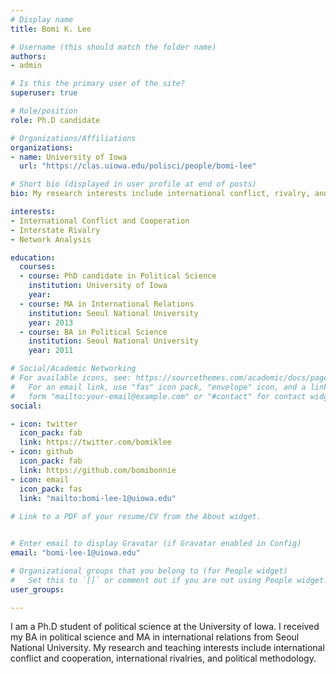 ```yaml
---
# Display name
title: Bomi K. Lee

# Username (this should match the folder name)
authors:
- admin

# Is this the primary user of the site?
superuser: true

# Role/position
role: Ph.D candidate

# Organizations/Affiliations
organizations:
- name: University of Iowa
  url: "https://clas.uiowa.edu/polisci/people/bomi-lee"

# Short bio (displayed in user profile at end of posts)
bio: My research interests include international conflict, rivalry, and political methodology.

interests:
- International Conflict and Cooperation
- Interstate Rivalry
- Network Analysis

education:
  courses:
  - course: PhD candidate in Political Science
    institution: University of Iowa
    year: 
  - course: MA in International Relations
    institution: Seoul National University
    year: 2013
  - course: BA in Political Science
    institution: Seoul National University
    year: 2011

# Social/Academic Networking
# For available icons, see: https://sourcethemes.com/academic/docs/page-builder/#icons
#   For an email link, use "fas" icon pack, "envelope" icon, and a link in the
#   form "mailto:your-email@example.com" or "#contact" for contact widget.
social:

- icon: twitter
  icon_pack: fab
  link: https://twitter.com/bomiklee
- icon: github
  icon_pack: fab
  link: https://github.com/bomibonnie
- icon: email
  icon_pack: fas
  link: "mailto:bomi-lee-1@uiowa.edu"
  
# Link to a PDF of your resume/CV from the About widget.


# Enter email to display Gravatar (if Gravatar enabled in Config)
email: "bomi-lee-1@uiowa.edu"

# Organizational groups that you belong to (for People widget)
#   Set this to `[]` or comment out if you are not using People widget.
user_groups:

---
```


I am a Ph.D student of political science at the University of Iowa. I received my BA in political science and MA in international relations from Seoul National University. My research and teaching interests include international conflict and cooperation, international rivalries, and political methodology.
